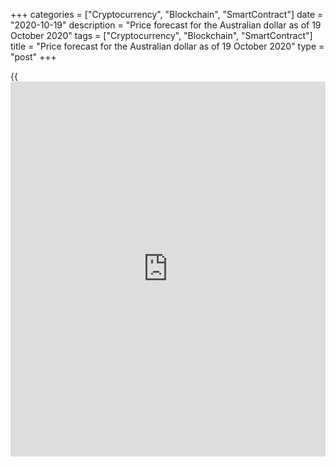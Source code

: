 +++
categories = ["Cryptocurrency", "Blockchain", "SmartContract"]
date = "2020-10-19"
description = "Price forecast for the Australian dollar as of 19 October 2020"
tags = ["Cryptocurrency", "Blockchain", "SmartContract"]
title = "Price forecast for the Australian dollar as of 19 October 2020"
type = "post"
+++

{{<iframe id="large-banner" src="https://www.bounty.group/#slide=27.0" width="100%" height="600" scrolling="no" style="border: 0px solid rgb(216, 221, 230); border-radius: 3px;">}}

2020-10-19

2020-10-19

Commodity currencies take a hit. Forecast for AUDUSD, NZDUSD, and USDCAD
as of 19.10.2020Dmitri Demidenko

The commodity markets’ state compensates for negative rumors of the RBA
and RBNZ’s monetary policies softening. Will that be enough for buying
[AUDUSD][1] and [NZDUSD][2], and selling [USDCAD][3]? Let’s find it out
and make a trading plan.

## Monthly fundamental forecast for commodity currencies

Commodity currencies are drawing back amid the USD’s consolidation and
the Chinese GDP’s downbeat statistics. Donald Trump’s winning chances
are melting away; the US budget deficit grew to 16.1% of GDP in the
2019-2020 fiscal year, a record high since 1945. Still, the greenback
feels good on expectations that the political uncertainty won’t reduce
even after the 3 November vote. What’s more, Former Finance Minister
Lawrence Summers thinks a double deficit won’t necessarily result in the
USD index’s fall. Treasuries are the world’s leading safe-haven asset,
and their demand will support the USD.

China’s Q3 GDP disappointing figures hit Australia’s and New Zealand’s
currencies, which depend much on China’s economy. China is the largest
consumer of commodities and the most important market for those
countries. Nearly 30% of Australia’s exports is connected with ore,
while 27% of NZ exports - with dairy and alimentary products.
Unsurprisingly, [AUDUSD][1] and [NZDUSD][2] are reacting so actively to
iron ore’s and milk’s prices.

### [AUDUSD][1] and iron ore



 _Source: Trading Economics._

### [NZDUSD][2] and milk prices

 _Source: Trading Economics._

The expectations of the Central Banks’ softer policies put pressure on
the AUD and NZD. According to Goldman Sachs and JP Morgan, RBA will
expand QE by AU$100 billion. It is 80% likely to happen at the meeting
on 3 November.

Reserve Bank of Australia Governor Philip Lowe mentioned that the
country’s 10-year bond yield was one of the highest globally, but the
bank had been buying only 3-year bonds until recently.

RBNZ is deliberately spreading rumors that the cash rate will drop below
zero, providing a so-called positive example of Sweden’s Riksbank. Rumor
has it that the Reserve Bank is only bluffing, trying to hold the kiwi’s
consolidation back. After a series of positive data on New Zealand, the
rate’s chance of having dropped to -0,25% by April decreased from 40% to
28% at the beginning of October. Strong statistics on inflation may drop
it even further and contribute to opening long positions in [NZDUSD][2].

In the meanwhile, the Canadian dollar is offering the most substantial
resistance to the greenback. There are two reasons for that. First, the
OPEC’s agreement to cut the output by 7.7 million b/d is expected to
extend beyond 2020. That makes oil quotes grow and inspires the CAD.
Second, the BoC is planning to provide a smaller-than-expected liquidity
volume under the QE program. A lower need for financing cuts the asset-
buying volume under three programs from CA$220 billion in June to CA$170
billion in October.

### Canadian dollar and oil



 _Source: Trading Economics._

The loonie’s short-term prospects outperform those of its Australian and
New Zealand peers. So, I can recommend selling [USDCAD][3] at a breakout
of support at 1.314. Most negative factors have already been reflected
in [AUDUSD][1] and [NZDUSD][2] quotes. However, the lack of the RBA’s
and RBNZ’s additional stimulus and the Chinese economy’s strength allow
buying those pairs at retracements with targets at 0.68 and 0.74.

* * *

P.S. Did you like my article? Share it in social networks: it will be
the best “thank you" :)

Ask me questions and comment below. I’ll be glad to answer your
questions and give necessary explanations.

 **Useful links:**

  * I recommend trying to trade with a reliable broker [here][4]. The system allows you to trade by yourself or copy successful traders from all across the globe.
  * Use my promo-code BLOG for getting deposit bonus 50% on LiteForex platform. Just enter this code in the appropriate field while [depositing][5] your trading account.
  * Telegram chat for traders: <t.me/liteforexengchat>. We are sharing the signals and trading experience
  * Telegram channel with high-quality analytics, Forex reviews, training articles, and other useful things for traders <t.me/liteforex>

## Price chart of AUDUSD in real time mode

The content of this article reflects the author’s opinion and does not
necessarily reflect the official position of LiteForex. The material
published on this page is provided for informational purposes only and
should not be considered as the provision of investment advice for the
purposes of Directive 2004/39/EC.

Rate this article:

{{value}}

( {{count}} {{title}} )

   1. my.liteforex.com/trading/chart?symbol=AUDUSD&returnUrl=true
   2. my.liteforex.com/trading/chart?symbol=NZDUSD&returnUrl=true
   3. my.liteforex.com/trading/chart?symbol=USDCAD&returnUrl=true
   4. my.liteforex.com/?category=analysts-opinions&slug=commodity-currencies-take-a-hit-forecast-for-audusd-nzdusd-and-usdcad-as-of-19102020&openPopup=%2Fregistration%2Fpopup&utm_source=blog&utm_medium=article&utm_campaign=bonus
   5. my.liteforex.com/deposit/?category=analysts-opinions&slug=commodity-currencies-take-a-hit-forecast-for-audusd-nzdusd-and-usdcad-as-of-19102020&promo_code=BLOG&utm_source=blog&utm_medium=article&utm_campaign=bonus